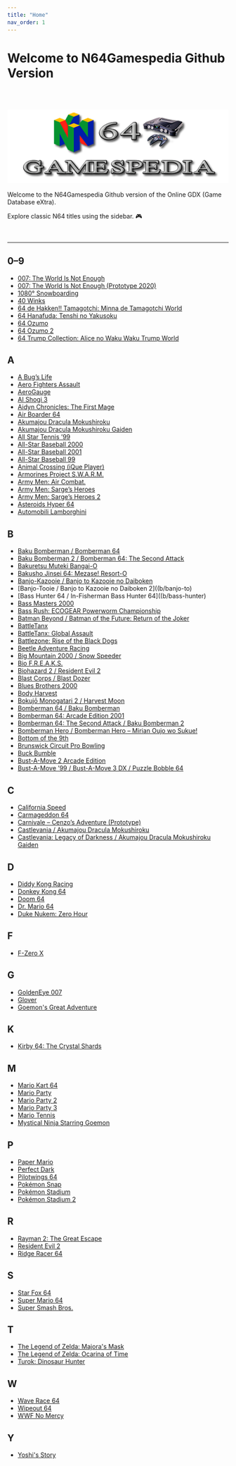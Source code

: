 ```yaml
---
title: "Home"
nav_order: 1
---
```


# Welcome to N64Gamespedia Github Version

<br>
<br>

![](assets/images/N64_GAMESPEIDA_LOGO_CLEAR.png)

Welcome to the  N64Gamespedia Github version of the Online GDX (Game Database eXtra).

Explore classic N64 titles using the sidebar. 🎮

<br>


---

## 0–9
- [007: The World Is Not Enough](numbered/007-the-world-is-not-enough)
- [007: The World Is Not Enough (Prototype 2020)](numbered/007-twine-prototype-2020)
- [1080° Snowboarding](numbered/1080-snowboarding)
- [40 Winks](numbered/40-winks)
- [64 de Hakken!! Tamagotchi: Minna de Tamagotchi World](numbered/64-de-hakken-tamagotchi)
- [64 Hanafuda: Tenshi no Yakusoku](numbered/64-hanafuda)
- [64 Ozumo](numbered/64-ozumo)
- [64 Ozumo 2](numbered/64-ozumo-2)
- [64 Trump Collection: Alice no Waku Waku Trump World](numbered/64-trump-collection)

## A
- [A Bug’s Life](a/a-bugs-life)
- [Aero Fighters Assault](a/aero-fighters-assault)
- [AeroGauge](a/aerogauge)
- [AI Shogi 3](a/ai-shogi-3)
- [Aidyn Chronicles: The First Mage](a/aidyn-chronicles-the-first-mage)
- [Air Boarder 64](a/air-boarder-64)
- [Akumajou Dracula Mokushiroku](a/akumajou-dracula-mokushiroku)
- [Akumajou Dracula Mokushiroku Gaiden](a/akumajou-dracula-mokushiroku-gaiden-legend-of-cornell)
- [All Star Tennis ’99](a/all-star-tennis-99)
- [All-Star Baseball 2000](a/all-star-baseball-2000)
- [All-Star Baseball 2001](a/all-star-baseball-2001)
- [All-Star Baseball 99](a/all-star-baseball-99)
- [Animal Crossing (iQue Player)](a/animal-crossing)
- [Armorines Project S.W.A.R.M.](a/armorines-project-swarm)
- [Army Men: Air Combat.](a/army-men-air-combat)
- [Army Men: Sarge’s Heroes](a/army-men-sarges-heroes)
- [Army Men: Sarge’s Heroes 2](a/army-men-sarges-heroes-2)
- [Asteroids Hyper 64](a/asteroids-hyper-64)
- [Automobili Lamborghini](a/automobili-lamborghini)

## B
- [Baku Bomberman / Bomberman 64](baku-bomberman)
- [Baku Bomberman 2 / Bomberman 64: The Second Attack](baku-bomberman-2)
- [Bakuretsu Muteki Bangai-O](bakuretsu-muteki-bangai-o)
- [Bakusho Jinsei 64: Mezase! Resort-O](bakusho-jinsei-64-mezase-resort-o)
- [Banjo-Kazooie / Banjo to Kazooie no Daiboken](banjo-kazooie)
- [Banjo-Tooie / Banjo to Kazooie no Daiboken 2]((b/banjo-to)
- [Bass Hunter 64 / In-Fisherman Bass Hunter 64]((b/bass-hunter)
- [Bass Masters 2000](bass-masters-2000)
- [Bass Rush: ECOGEAR Powerworm Championship](bass-rush-ecogear-powerworm-championship)
- [Batman Beyond / Batman of the Future: Return of the Joker](batman-beyond-return-of-the-joker)
- [BattleTanx](battle-tanx)
- [BattleTanx: Global Assault](battletanx-global-assault)
- [Battlezone: Rise of the Black Dogs](battlezone-rise-of-the-black-dogs)
- [Beetle Adventure Racing](beetle-adventure-racing)
- [Big Mountain 2000 / Snow Speeder](big-mountain-2000)
- [Bio F.R.E.A.K.S.](bio-freaks)
- [Biohazard 2 / Resident Evil 2](biohazard-2-resident-evil-2)
- [Blast Corps / Blast Dozer](blast-corps)
- [Blues Brothers 2000](blues-brothers-2000)
- [Body Harvest](body-harvest)
- [Bokujō Monogatari 2 / Harvest Moon](harvest-moon-64-bokuj-monogatari-2)
- [Bomberman 64 / Baku Bomberman](baku-bomberman)
- [Bomberman 64: Arcade Edition 2001](bomberman-64-arcade-edition-2001)
- [Bomberman 64: The Second Attack / Baku Bomberman 2](baku-bomberman-2)
- [Bomberman Hero / Bomberman Hero – Mirian Oujo wo Sukue!](bomberman-hero)
- [Bottom of the 9th](bottom-of-the-9th)
- [Brunswick Circuit Pro Bowling](brunswick-circuit-pro-bowling)
- [Buck Bumble](buck-bumble)
- [Bust-A-Move 2 Arcade Edition](bust-a-move-2-arcade-edition)
- [Bust-A-Move ’99 / Bust-A-Move 3 DX / Puzzle Bobble 64](bust-a-move-99)

## C
- [California Speed](california-speed)
- [Carmageddon 64](carmageddon-64)
- [Carnivale – Cenzo’s Adventure (Prototype)](carnivale-cenzos-adventure-prototype)
- [Castlevania / Akumajou Dracula Mokushiroku](akumajou-dracula)
- [Castlevania: Legacy of Darkness / Akumajou Dracula Mokushiroku Gaiden](akumajou-dracula-gaiden)

## D
- [Diddy Kong Racing]()
- [Donkey Kong 64]()
- [Doom 64]()
- [Dr. Mario 64]()
- [Duke Nukem: Zero Hour]()

## F
- [F-Zero X]()

## G
- [GoldenEye 007]()
- [Glover]()
- [Goemon's Great Adventure]()

## K
- [Kirby 64: The Crystal Shards]()

## M
- [Mario Kart 64]()
- [Mario Party]()
- [Mario Party 2]()
- [Mario Party 3]()
- [Mario Tennis]()
- [Mystical Ninja Starring Goemon]()

## P
- [Paper Mario]()
- [Perfect Dark]()
- [Pilotwings 64]()
- [Pokémon Snap]()
- [Pokémon Stadium]()
- [Pokémon Stadium 2]()

## R
- [Rayman 2: The Great Escape]()
- [Resident Evil 2]()
- [Ridge Racer 64]()

## S
- [Star Fox 64]()
- [Super Mario 64]()
- [Super Smash Bros.]()

## T
- [The Legend of Zelda: Majora's Mask]()
- [The Legend of Zelda: Ocarina of Time]()
- [Turok: Dinosaur Hunter]()

## W
- [Wave Race 64]()
- [Wipeout 64]()
- [WWF No Mercy]()

## Y
- [Yoshi's Story]()
